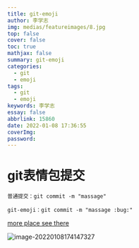 ```yaml
---
title: git-emoji
author: 李学志
img: medias/featureimages/8.jpg
top: false
cover: false
toc: true
mathjax: false
summary: git-emoji
categories:
  - git
  - emoji
tags:
  - git
  - emoji
keywords: 李学志
essay: false
abbrlink: 15860
date: 2022-01-08 17:36:55
coverImg:
password:
---
```


# git表情包提交

```
普通提交：git commit -m "massage"

git-emoji：git commit -m "massage :bug:"
```

[more place see there](https://hooj0.github.io/git-emoji-guide/)

![image-20220108174147327](https://qiniuyun.code520.com.cn/images/20220108174147.png)
